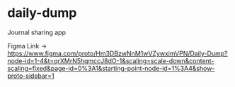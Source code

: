 # daily-dump
Journal sharing app

Figma Link -> https://www.figma.com/proto/Hm3DBzwNnM1wVZywximVPN/Daily-Dump?node-id=1-4&t=qrXMrN5hqmccJ8dO-1&scaling=scale-down&content-scaling=fixed&page-id=0%3A1&starting-point-node-id=1%3A4&show-proto-sidebar=1
